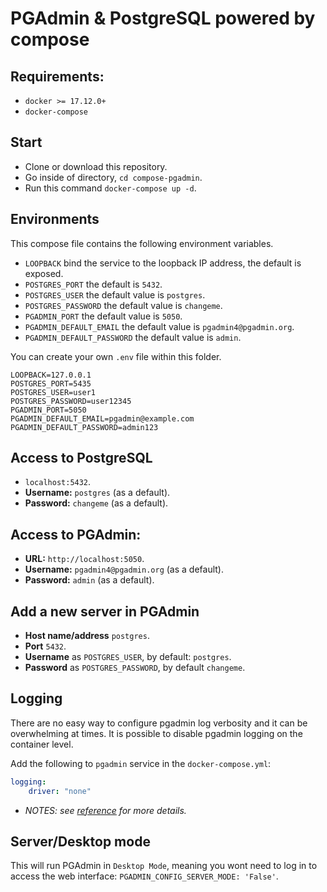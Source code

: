 # PGAdmin & PostgreSQL powered by compose

## Requirements:
- `docker >= 17.12.0+`
- `docker-compose`

## Start
- Clone or download this repository.
- Go inside of directory,  `cd compose-pgadmin`.
- Run this command `docker-compose up -d`.

## Environments
This compose file contains the following environment variables.
- `LOOPBACK` bind the service to the loopback IP address, the default is exposed.
- `POSTGRES_PORT` the default is `5432`.
- `POSTGRES_USER` the default value is `postgres`.
- `POSTGRES_PASSWORD` the default value is `changeme`.
- `PGADMIN_PORT` the default value is `5050`.
- `PGADMIN_DEFAULT_EMAIL` the default value is `pgadmin4@pgadmin.org`.
- `PGADMIN_DEFAULT_PASSWORD` the default value is `admin`.

You can create your own `.env` file within this folder.
```env
LOOPBACK=127.0.0.1
POSTGRES_PORT=5435
POSTGRES_USER=user1
POSTGRES_PASSWORD=user12345
PGADMIN_PORT=5050
PGADMIN_DEFAULT_EMAIL=pgadmin@example.com
PGADMIN_DEFAULT_PASSWORD=admin123
```

## Access to PostgreSQL
- `localhost:5432`.
- **Username:** `postgres` (as a default).
- **Password:** `changeme` (as a default).

## Access to PGAdmin:
- **URL:** `http://localhost:5050`.
- **Username:** `pgadmin4@pgadmin.org` (as a default).
- **Password:** `admin` (as a default).

## Add a new server in PGAdmin
- **Host name/address** `postgres`.
- **Port** `5432`.
- **Username** as `POSTGRES_USER`, by default: `postgres`.
- **Password** as `POSTGRES_PASSWORD`, by default `changeme`.

## Logging
There are no easy way to configure pgadmin log verbosity and it can be overwhelming at times. It is possible to disable pgadmin logging on the container level.

Add the following to `pgadmin` service in the `docker-compose.yml`:
```yml
logging:
    driver: "none"
```

- *NOTES: see [reference](https://github.com/khezen/compose-postgres/pull/23/files) for more details.*

## Server/Desktop mode
This will run PGAdmin in `Desktop Mode`, meaning you wont need to log in to access the web interface: `PGADMIN_CONFIG_SERVER_MODE: 'False'`.
